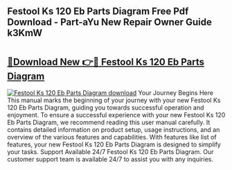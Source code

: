 ## Festool Ks 120 Eb Parts Diagram Free Pdf Download - Part-aYu New Repair Owner Guide k3KmW

# <h2><a href="http://dfkbjmu.blite.top/?on=Festool+Ks+120+Eb+Parts+Diagram">🔗Download New 👉🔴 Festool Ks 120 Eb Parts Diagram</a></h2>

[![Festool Ks 120 Eb Parts Diagram download](https://i.imgur.com/lujVjoI.png)](http://dfkbjmu.blite.top/?on=Festool+Ks+120+Eb+Parts+Diagram)
Your Journey Begins Here This manual marks the beginning of your journey with your new Festool Ks 120 Eb Parts Diagram, guiding you towards successful operation and enjoyment. To ensure a successful experience with your new Festool Ks 120 Eb Parts Diagram, we recommend reading this user manual carefully. It contains detailed information on product setup, usage instructions, and an overview of the various features and capabilities. With features like list of features, your new Festool Ks 120 Eb Parts Diagram is designed to simplify your tasks. Support Available 24/7 Festool Ks 120 Eb Parts Diagram. Our customer support team is available 24/7 to assist you with any inquiries.
